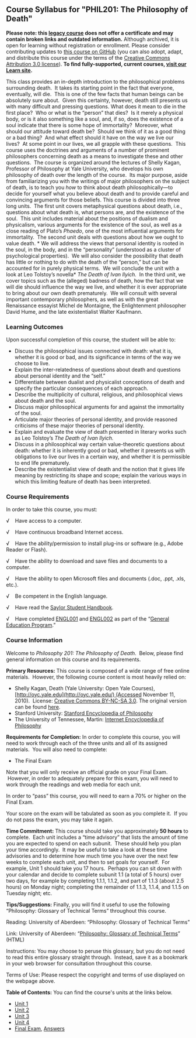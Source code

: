 Course Syllabus for "PHIL201: The Philosophy of Death"
------------------------------------------------------

**Please note: this [legacy course](https://sayloracademy.zendesk.com/hc/en-us/articles/206089967) does not offer a certificate and may contain 
broken links and outdated information.** Although archived, it is open 
for learning without registration or enrollment. Please consider contributing 
updates to [this course on GitHub](https://github.com/saylordotorg/course_phil201) 
(you can also adopt, adapt, and distribute this course under the terms of 
the [Creative Commons Attribution 3.0 license](http://creativecommons.org/licenses/by/3.0/)). **To find fully-supported, current courses, [visit our 
Learn site](https://learn.saylor.org).**

This class provides an in-depth introduction to the philosophical
problems surrounding death.  It takes its starting point in the fact
that everyone, eventually, will die.  This is one of the few facts that
human beings can be absolutely sure about.  Given this certainty,
however, death still presents us with many difficult and pressing
questions. What does it mean to die in the first place?  Who or what is
the “person” that dies?  Is it merely a physical body, or is it also
something like a soul, and, if so, does the existence of a soul indicate
that there is some hope of immortality?  Moreover, what should our
attitude toward death be?  Should we think of it as a good thing or a
bad thing?  And what effect should it have on the way we live our
lives?  At some point in our lives, we all grapple with these
questions.  This course uses the doctrines and arguments of a number of
prominent philosophers concerning death as a means to investigate these
and other questions.  The course is organized around the lectures of
Shelly Kagan, Professor of Philosophy at Yale University, who develops
his own philosophy of death over the length of the course.  Its major
purpose, aside from familiarizing you with the writings of major
philosophers on the subject of death, is to teach you *how* to think
about death philosophically—to decide for yourself what you believe
about death and to provide careful and convincing arguments for those
beliefs. This course is divided into three long units.  The first unit
covers metaphysical questions about death, i.e., questions about what
death is, what persons are, and the existence of the soul.  This unit
includes material about the positions of dualism and physicalism,
various arguments for the existence of the soul, as well as a close
reading of Plato’s *Phaedo*, one of the most influential arguments for
immortality.  The second unit deals with questions about how we ought to
value death. * We will address the views that personal identity is
rooted in the soul, in the body, and in the “personality” (understood as
a cluster of psychological properties).  We will also consider the
possibility that death has little or nothing to do with the death of the
“person,” but can be accounted for in purely physical terms.  We will
conclude the unit with a look at Leo Tolstoy’s novella* *The Death of
Ivan Ilyich.*  In the third unit, we cover topics such as the (alleged)
badness of death, how the fact that we will die should influence the way
we live, and whether it is ever appropriate to bring about our own death
prematurely.  We will consult with several important contemporary
philosophers, as well as with the great Renaissance essayist Michel de
Montaigne, the Enlightenment philosopher David Hume, and the late
existentialist Walter Kaufmann.

### Learning Outcomes

Upon successful completion of this course, the student will be able
to:  

-   Discuss the philosophical issues connected with death: what it is,
    whether it is good or bad, and its significance in terms of the way
    we choose to live.
-   Explain the inter-relatedness of questions about death and questions
    about personal identity and the “self.”
-   Differentiate between dualist and physicalist conceptions of death
    and specify the particular consequences of each approach.
-   Describe the multiplicity of cultural, religious, and philosophical
    views about death and the soul.
-   Discuss major philosophical arguments for and against the
    immortality of the soul.
-   Articulate major theories of personal identity, and provide reasoned
    criticisms of these major theories of personal identity.
-   Explain and evaluate the view of death presented in literary works
    such as Leo Tolstoy’s *The Death of Ivan Ilyich.*
-   Discuss in a philosophical way certain value-theoretic questions
    about death: whether it is inherently good or bad, whether it
    presents us with obligations to live our lives in a certain way, and
    whether it is permissible to end life prematurely.
-   Describe the existentialist view of death and the notion that it
    gives life meaning by restricting its shape and scope; explain the
    various ways in which this limiting feature of death has been
    interpreted.

### Course Requirements

In order to take this course, you must:  
  
 √    Have access to a computer.  
  
 √    Have continuous broadband Internet access.  
  
 √    Have the ability/permission to install plug-ins or software (e.g.,
Adobe Reader or Flash).  
  
 √    Have the ability to download and save files and documents to a
computer.  
  
 √    Have the ability to open Microsoft files and documents (.doc,
.ppt, .xls, etc.).  
  
 √    Be competent in the English language.  
  
 √    Have read the [Saylor Student
Handbook](http://www.saylor.org/site/wp-content/uploads/2012/05/Saylor-StudentHandbook.pdf).  
  
 √    Have completed [ENGL001](../../courses/engl001/ "ENGL001") and
[ENGL002](../../courses/engl002/ "ENGL002") as part of the “[General
Education Program](../../general-education-program/).”

### Course Information

Welcome to *Philosophy 201: The Philosophy of Death*.  Below, please
find general information on this course and its requirements.

**Primary Resources:** This course is composed of a wide range of free
online materials.  However, the following course content is most heavily
relied on:

-   Shelly Kagan, Death (Yale University: Open Yale Courses),
    [http://oyc.yale.edu](http://oyc.yale.edu/) (Accessed November 11,
    2010).  License: [Creative Commons BY-NC-SA
    3.0](http://creativecommons.org/licenses/by-nc-sa/3.0/us/). The
    original version can be found
    [here](http://oyc.yale.edu/philosophy/death/).
-   Stanford University: [Stanford Encyclopedia of
    Philosophy](http://plato.stanford.edu/)
-   The University of Tennessee, Martin: [Internet Encyclopedia of
    Philosophy](http://www.iep.utm.edu/)

**Requirements for Completion:** In order to complete this course, you
will need to work through each of the three units and all of its
assigned materials.  You will also need to complete:

-   The Final Exam

Note that you will only receive an official grade on your Final Exam.
 However, in order to adequately prepare for this exam, you will need to
work through the readings and web media for each unit.

In order to “pass” this course, you will need to earn a 70% or higher on
the Final Exam.

Your score on the exam will be tabulated as soon as you complete it.  If
you do not pass the exam, you may take it again.

**Time Commitment:** This course should take you approximately **50
hours** to complete.  Each unit includes a “time advisory” that lists
the amount of time you are expected to spend on each subunit.  These
should help you plan your time accordingly.  It may be useful to take a
look at these time advisories and to determine how much time you have
over the next few weeks to complete each unit, and then to set goals for
yourself.  For example, Unit 1 should take you 17 hours.  Perhaps you
can sit down with your calendar and decide to complete subunit 1.1 (a
total of 5 hours) over two days, for example by completing 1.1.1, 1.1.2,
and part of 1.1.3 (about 2.5 hours) on Monday night; completing the
remainder of 1.1.3, 1.1.4, and 1.1.5 on Tuesday night; etc.

**Tips/Suggestions:** Finally, you will find it useful to use the
following “Philosophy: Glossary of Technical Terms” throughout this
course.

Reading: University of Aberdeen: “Philosophy: Glossary of Technical
Terms”

Link: University of Aberdeen: “[Philosophy: Glossary of Technical
Terms](http://www.abdn.ac.uk/philosophy/guide/glossary.shtml)” (HTML)

Instructions: You may choose to peruse this glossary, but you do not
need to read this entire glossary straight through.  Instead, save it as
a bookmark in your web browser for consultation throughout this course.

Terms of Use: Please respect the copyright and terms of use displayed on
the webpage above.

**Table of Contents:** You can find the course's units at the links below.

- [Unit 1](https://legacy.saylor.org/phil201/Unit01/)
- [Unit 2](https://legacy.saylor.org/phil201/Unit02/)
- [Unit 3](https://legacy.saylor.org/phil201/Unit03/)
- [Unit 4](https://legacy.saylor.org/phil201/Unit04/)
- [Final Exam](http://saylordotorg.github.io/LegacyExams/PHIL/PHIL201/PHIL201-FinalExam.html), [Answers](http://saylordotorg.github.io/LegacyExams/PHIL/PHIL201/PHIL201-FinalExam-Answers.html)
